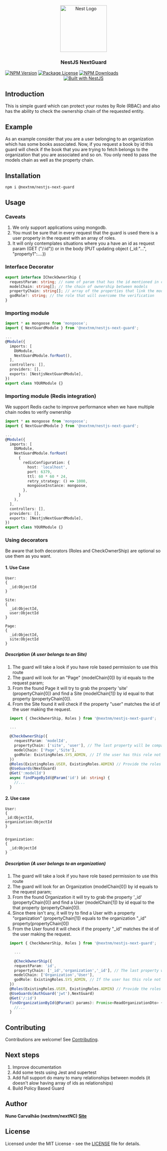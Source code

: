 <h1 align="center"></h1>

<div align="center">
  <a href="http://nestjs.com/" target="_blank">
    <img src="https://nestjs.com/img/logo_text.svg" width="150" alt="Nest Logo" />
  </a>
</div>

<h3 align="center">NestJS NextGuard</h3>
<a href="https://www.npmjs.com/package/@nextnm/nestjs-next-guard"><img src="https://img.shields.io/npm/v/@nextnm/nestjs-next-guard.svg" alt="NPM Version" /></a>
<a href="https://www.npmjs.com/@nextnm/nestjs-next-guard"><img src="https://img.shields.io/npm/l/@nextnm/nestjs-next-guard.svg" alt="Package License" /></a>
<a href="https://www.npmjs.com/@nextnm/nestjs-next-guard"><img src="https://img.shields.io/npm/dm/@nextnm/nestjs-next-guard.svg" alt="NPM Downloads" /></a>

<div align="center">
  <a href="https://nestjs.com" target="_blank">
    <img src="https://img.shields.io/badge/built%20with-NestJs-red.svg" alt="Built with NestJS">
  </a>
</div>

## Introduction

This is simple guard which can protect your routes by Role (RBAC) and also has the ability to check the ownership chain of the requested entity.

## Example

As an example consider that you are a user belonging to an organization which has some books associated. Now, if you request a book by id this guard will check if the book that you are trying to fetch belongs to the organization that you are associated and so on. You only need to pass the models chain as well as the property chain.

## Installation

<!-- 1. npm i @nextnm/nestjs-next-guard -->

```bash
npm i @nextnm/nestjs-next-guard
```

## Usage

### Caveats
1. We only support applications using mongodb.
2. You must be sure that in every request that the guard is used there is a user property in the request with an array of roles.
3. It will only contemplates situations where you a have an id as request param (GET ("/:id")) or in the body (PUT updating object {\_id:"...", "property1":....})

### Interface Decorator

```typescript
export interface ICheckOwnerShip {
  requestParam: string; // name of param that has the id mentioned in caveat 3
  modelChain: string[]; // the chain of ownership between models
  propertyChain: string[]; // array of the properties that link the models
  godRole?: string; // the role that will overcome the verification
}
```

### Importing module

```typescript
import * as mongoose from 'mongoose';
import { NextGuardModule } from '@nextnm/nestjs-next-guard';

...
@Module({
  imports: [
    DbModule,
    NextGuardModule.forRoot(),
  ],
  controllers: [],
  providers: [],
  exports: [NestjsNextGuardModule],
})
export class YOURModule {}
```
### Importing module (Redis integration)
We support Redis cache to improve performance when we have multiple chain nodes to verify ownership

```typescript
import * as mongoose from 'mongoose';
import { NextGuardModule } from '@nextnm/nestjs-next-guard';

...
@Module({
  imports: [
    DbModule,
    NextGuardModule.forRoot(
      {
        redisConfiguration: {
          host: 'localhost',
          port: 6379,
          ttl: 60 * 60 * 24,
          retry_strategy: () => 1000,
          mongooseInstance: mongoose,
        },
      }
    ),
  ],
  controllers: [],
  providers: [],
  exports: [NestjsNextGuardModule],
})
export class YOURModule {}
```


### Using decorators

Be aware that both decorators (Roles and CheckOwnerShip) are optional so use them as you want.

#### 1. Use Case

```
User:
{
  _id:ObjectId
}

Site:
{
  _id:ObjectId,
  user:ObjectId
}

Page:
{
  _id:ObjectId,
  site:ObjectId
}
```
##### Description (A user belongs to an Site)
1. The guard will take a look if you have role based permission to use this route
2. The guard will look for an "Page" (modelChain[0]) by id equals to the request param;
3. From the found Page it will try to grab the property 'site' (propertyChain[0]) and find a Site (modelChain[1]) by id equal to that property (propertyChain[0]).
4. From the Site found it will check if the property "user" matches the id of the user making the request.
```typescript
  import { CheckOwnerShip, Roles } from '@nextnm/nestjs-next-guard';

  ...

  @CheckOwnerShip({
    requestParam: 'modelId',
    propertyChain: ['site', 'user'], // The last property will be compared with the Id of the user making the request
    modelChain: ['Page','Site'],
    godRole: ExistingRoles.SYS_ADMIN, // If the user has this role not check will be done by the guard
  })
  @Roles(ExistingRoles.USER, ExistingRoles.ADMIN) // Provide the roles that you allow to execute this method,example: 'USER', 'ADMIN'
  @UseGuards(NextGuard)
  @Get(':modelId')
  async findPageById(@Param('id') id: string) {
    //...
  }
```

#### 2. Use case

```
User:
{
_id:ObjectId,
organization:ObjectId
}


Organization:
{
  _id:ObjectId
}
```

##### Description (A user belongs to an organization)
1. The guard will take a look if you have role based permission to use this route
2. The guard will look for an Organization (modelChain[0]) by id equals to the request param;
3. From the found Organization it will try to grab the property '_id' (propertyChain[0]) and find a User (modelChain[1]) by id equal to the that property (propertyChain[0]).
4. Since there isn't any, it will try to find a User with a property "organization" (propertyChain[1]) equals to the organization "_id" property(propertyChain[0])
5. From the User found it will check if the property "_id" matches the id of the user making the request.
```typescript
  import { CheckOwnerShip, Roles } from '@nextnm/nestjs-next-guard';

    ...

    @CheckOwnerShip({
    requestParam: 'id',
    propertyChain: ['_id','organization','_id'], // The last property will be compared with the Id of the user making the request
    modelChain: ['Organization','User'],
    godRole: ExistingRoles.SYS_ADMIN, // If the user has this role not check will be done by the guard
  })
  @Roles(ExistingRoles.USER, ExistingRoles.ADMIN) // Provide the roles that you allow to execute this method,example: 'USER', 'ADMIN'
  @UseGuards(AuthGuard('jwt'),NextGuard)
  @Get('/:id')
  findOrganizationById(@Param() params): Promise<ReadOrganizationDto> {
    //...
  }
```

<!-- ## Change Log

See [Changelog](CHANGELOG.md) for more information. -->

<!-- ## Change Log

See [Changelog](CHANGELOG.md) for more information. -->

## Contributing

Contributions are welcome! See [Contributing](CONTRIBUTING.md).

## Next steps

1. Improve documentation
2. Add some tests using Jest and supertest
3. Add full support do many to many relationships between models (it doesn't alow having array of ids as relationships)
4. Build Policy Based Guard

<!-- See [Contributing](CONTRIBUTING.md). -->

## Author

**Nuno Carvalhão (nextnm/nextNC) [Site](https://nunocarvalhao.com)**

## License

Licensed under the MIT License - see the [LICENSE](LICENSE) file for details.
